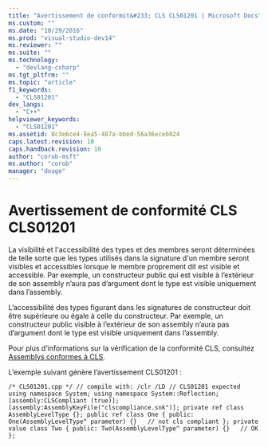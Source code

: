```yaml
---
title: "Avertissement de conformit&#233; CLS CLS01201 | Microsoft Docs"
ms.custom: ""
ms.date: "10/29/2016"
ms.prod: "visual-studio-dev14"
ms.reviewer: ""
ms.suite: ""
ms.technology: 
  - "devlang-csharp"
ms.tgt_pltfrm: ""
ms.topic: "article"
f1_keywords: 
  - "CLS01201"
dev_langs: 
  - "C++"
helpviewer_keywords: 
  - "CLS01201"
ms.assetid: 8c3e6ce4-8ea5-487a-bbed-56a36eceb024
caps.latest.revision: 10
caps.handback.revision: 10
author: "corob-msft"
ms.author: "corob"
manager: "douge"
---
```

# Avertissement de conformit&#233; CLS CLS01201
La visibilité et l'accessibilité des types et des membres seront déterminées de telle sorte que les types utilisés dans la signature d'un membre seront visibles et accessibles lorsque le membre proprement dit est visible et accessible. Par exemple, un constructeur public qui est visible à l’extérieur de son assembly n’aura pas d’argument dont le type est visible uniquement dans l’assembly.  
  
 L’accessibilité des types figurant dans les signatures de constructeur doit être supérieure ou égale à celle du constructeur.  Par exemple, un constructeur public visible à l’extérieur de son assembly n’aura pas d’argument dont le type est visible uniquement dans l’assembly.  
  
 Pour plus d’informations sur la vérification de la conformité CLS, consultez [Assemblys conformes à CLS](http://msdn.microsoft.com/fr-fr/3320b57e-ea55-4697-a17d-f509a36a3c93).  
  
 L’exemple suivant génère l’avertissement CLS01201 :  
  
```  
/* CLS01201.cpp */ // compile with: /clr /LD // CLS01201 expected using namespace System; using namespace System::Reflection; [assembly:CLSCompliant (true)]; [assembly:AssemblyKeyFile("clscompliance.snk")]; private ref class AssemblyLevelType {}; public ref class One { public: One(AssemblyLevelType^ parameter) {}   // not cls compliant }; private value class Two { public: Two(AssemblyLevelType^ parameter) {}   // OK };  
```